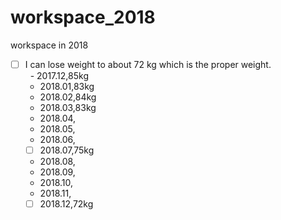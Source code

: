 # workspace_2018
workspace in 2018  

- [ ] I can lose weight to about 72 kg which is the proper weight.   
   - 2017.12,85kg
   - 2018.01,83kg
   - 2018.02,84kg
   - 2018.03,83kg
   - 2018.04,
   - 2018.05,
   - 2018.06,
   - [ ] 2018.07,75kg
   - 2018.08,
   - 2018.09,
   - 2018.10,
   - 2018.11,
   - [ ] 2018.12,72kg
